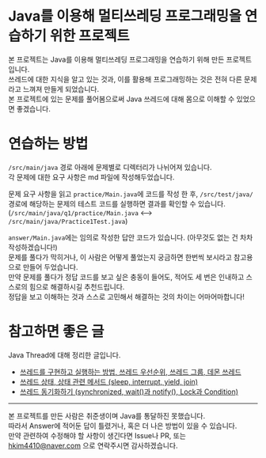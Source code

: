 # Java를 이용해 멀티쓰레딩 프로그래밍을 연습하기 위한 프로젝트

본 프로젝트는 Java를 이용해 멀티쓰레딩 프로그래밍을 연습하기 위해 만든 프로젝트입니다.<br>
쓰레드에 대한 지식을 알고 있는 것과, 이를 활용해 프로그래밍하는 것은 전혀 다른 문제라고 느껴져 만들게 되었습니다.<br>
본 프로젝트에 있는 문제를 풀어봄으로써 Java 쓰레드에 대해 몸으로 이해할 수 있었으면 좋겠습니다.

# 연습하는 방법

`/src/main/java` 경로 아래에 문제별로 디렉터리가 나뉘어져 있습니다.<br>
각 문제에 대한 요구 사항은 md 파일에 작성해두었습니다.

문제 요구 사항을 읽고 `practice/Main.java`에 코드를 작성 한 후, `/src/test/java/` 경로에 해당하는 문제의 테스트 코드를 실행하면 결과를 확인할 수 있습니다.<br>
(`/src/main/java/q1/practice/Main.java` <--> `/src/main/java/Practice1Test.java`)

`answer/Main.java`에는 임의로 작성한 답안 코드가 있습니다. (아무것도 없는 건 차차 작성하겠습니다!)<br>
문제를 풀다가 막히거나, 이 사람은 어떻게 풀었는지 궁금하면 한번씩 보시라고 참고용으로 만들어 두었습니다.<br>
만약 문제를 풀다가 정답 코드를 보고 싶은 충동이 들어도, 적어도 세 번은 인내하고 스스로의 힘으로 해결하시길 추천드립니다.<br>
정답을 보고 이해하는 것과 스스로 고민해서 해결하는 것의 차이는 어마어마합니다!

# 참고하면 좋은 글

Java Thread에 대해 정리한 글입니다.<br>

- [쓰레드를 구현하고 실행하는 방법, 쓰레드 우선순위, 쓰레드 그룹, 데몬 쓰레드](https://kdkdhoho.github.io/thread-in-jvm/)
- [쓰레드 상태, 상태 관련 메서드 (sleep, interrupt, yield, join)](https://kdkdhoho.github.io/status-and-control-thread-in-java/)
- [쓰레드 동기화하기 (synchronized, wait()과 notify(), Lock과 Condition)](https://kdkdhoho.github.io/synchronize-threads/)

---

본 프로젝트를 만든 사람은 취준생이며 Java를 통달하진 못했습니다.<br>
따라서 Answer에 적어둔 답이 틀렸거나, 혹은 더 나은 방법이 있을 수 있습니다.<br>
만약 관련하여 수정해야 할 사항이 생긴다면 Issue나 PR, 또는 hkim4410@naver.com 으로 연락주시면 감사하겠습니다.
